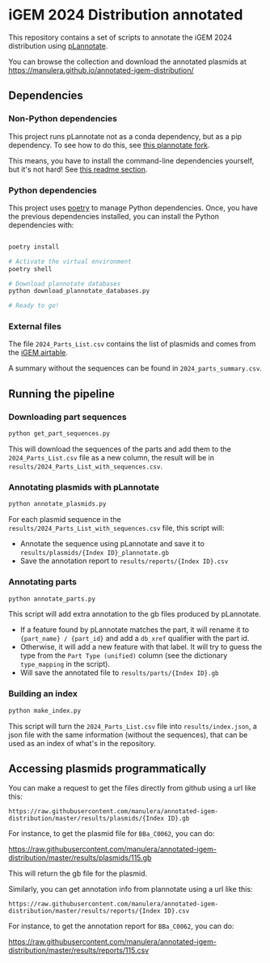 # iGEM 2024 Distribution annotated

This repository contains a set of scripts to annotate the iGEM 2024 distribution using [pLannotate](https://github.com/mmcguffi/pLannotate).

You can browse the collection and download the annotated plasmids at
https://manulera.github.io/annotated-igem-distribution/

## Dependencies

### Non-Python dependencies

This project runs pLannotate not as a conda dependency, but as a pip dependency. To see how
to do this, see [this plannotate fork](https://github.com/manulera/plannotate).

This means, you have to install the command-line dependencies yourself, but it's not hard! See [this readme section](https://github.com/manulera/plannotate?tab=readme-ov-file#non-python-dependencies).

### Python dependencies

This project uses [poetry](https://python-poetry.org/docs/) to manage Python dependencies. Once, you have the previous dependencies installed, you can install the Python dependencies with:

```bash

poetry install

# Activate the virtual environment
poetry shell

# Download plannotate databases
python download_plannotate_databases.py

# Ready to go!
```

### External files

The file `2024_Parts_List.csv` contains the list of plasmids and comes from the [iGEM airtable](https://airtable.com/appgWgf6EPX5gpnNU/shrb0c8oYTgpZDRgH/tblNqHsHbNNQP2HCX).

A summary without the sequences can be found in `2024_parts_summary.csv`.


## Running the pipeline

### Downloading part sequences

```bash
python get_part_sequences.py
```

This will download the sequences of the parts and add them to the `2024_Parts_List.csv` file as a new column, the result will be in `results/2024_Parts_List_with_sequences.csv`.

### Annotating plasmids with pLannotate

```bash
python annotate_plasmids.py
```

For each plasmid sequence in the `results/2024_Parts_List_with_sequences.csv` file, this script will:

- Annotate the sequence using pLannotate and save it to `results/plasmids/{Index ID}_plannotate.gb`
- Save the annotation report to `results/reports/{Index ID}.csv`

### Annotating parts

```bash
python annotate_parts.py
```

This script will add extra annotation to the gb files produced by pLannotate.

- If a feature found by pLannotate matches the part, it will rename it to `{part_name} / {part_id}` and add a `db_xref` qualifier with the part id.
- Otherwise, it will add a new feature with that label. It will try to guess the type from the `Part Type (unified)` column (see the dictionary `type_mapping` in the script).
- Will save the annotated file to `results/parts/{Index ID}.gb`

### Building an index

```bash
python make_index.py
```

This script will turn the `2024_Parts_List.csv` file into `results/index.json`, a json file with the same information (without the sequences), that can be used as an index of what's in the repository.

## Accessing plasmids programmatically

You can make a request to get the files directly from github using a url like this:

```
https://raw.githubusercontent.com/manulera/annotated-igem-distribution/master/results/plasmids/{Index ID}.gb
```

For instance, to get the plasmid file for `BBa_C0062`, you can do:

https://raw.githubusercontent.com/manulera/annotated-igem-distribution/master/results/plasmids/115.gb

This will return the gb file for the plasmid.

Similarly, you can get annotation info from plannotate using a url like this:

```
https://raw.githubusercontent.com/manulera/annotated-igem-distribution/master/results/reports/{Index ID}.csv
```

For instance, to get the annotation report for `BBa_C0062`, you can do:

https://raw.githubusercontent.com/manulera/annotated-igem-distribution/master/results/reports/115.csv
